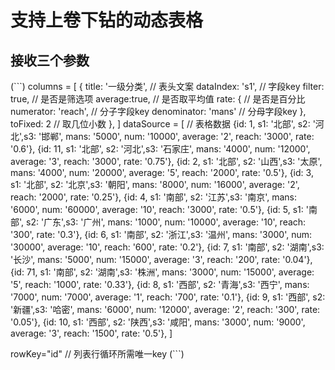 # 支持上卷下钻的动态表格

## 接收三个参数
(```)
 columns = [
    {
      title: '一级分类',  // 表头文案
      dataIndex: 's1',   // 字段key
      filter: true,      // 是否是筛选项
      average:true,      // 是否取平均值
      rate: {            // 是否是百分比
        numerator: 'reach',   // 分子字段key
        denominator: 'mans'   // 分母字段key
      }, 
      toFixed: 2         // 取几位小数
      },
  ]
  dataSource = [  // 表格数据
    {id: 1, s1: '北部', s2: '河北',s3: '邯郸', mans: '5000', num: '10000', average: '2', reach: '3000', rate: '0.6'},
    {id: 11, s1: '北部', s2: '河北',s3: '石家庄', mans: '4000', num: '12000', average: '3', reach: '3000', rate: '0.75'},
    {id: 2, s1: '北部', s2: '山西',s3: '太原', mans: '4000', num: '20000', average: '5', reach: '2000', rate: '0.5'},
    {id: 3, s1: '北部', s2: '北京',s3: '朝阳', mans: '8000', num: '16000', average: '2', reach: '2000', rate: '0.25'},
    {id: 4, s1: '南部', s2: '江苏',s3: '南京', mans: '6000', num: '60000', average: '10', reach: '3000', rate: '0.5'},
    {id: 5, s1: '南部', s2: '广东',s3: '广州', mans: '1000', num: '10000', average: '10', reach: '300', rate: '0.3'},
    {id: 6, s1: '南部', s2: '浙江',s3: '温州', mans: '3000', num: '30000', average: '10', reach: '600', rate: '0.2'},
    {id: 7, s1: '南部', s2: '湖南',s3: '长沙', mans: '5000', num: '15000', average: '3', reach: '200', rate: '0.04'},
    {id: 71, s1: '南部', s2: '湖南',s3: '株洲', mans: '3000', num: '15000', average: '5', reach: '1000', rate: '0.33'},
    {id: 8, s1: '西部', s2: '青海',s3: '西宁', mans: '7000', num: '7000', average: '1', reach: '700', rate: '0.1'},
    {id: 9, s1: '西部', s2: '新疆',s3: '哈密', mans: '6000', num: '12000', average: '2', reach: '300', rate: '0.05'},
    {id: 10, s1: '西部', s2: '陕西',s3: '咸阳', mans: '3000', num: '9000', average: '3', reach: '1500', rate: '0.5'},
  ]

  rowKey="id"   // 列表行循环所需唯一key
  (```)

